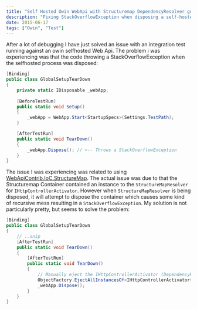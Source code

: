 ```yaml
---
title: "Self Hosted Owin WebApi with Structuremap DependencyResolver gotcha"
description: "Fixing StackOverflowException when disposing a self-hosted Owin WebApi -process"
date: 2015-06-17
tags: ["Owin", "Test"]
---
```


After a lot of debugging I have just solved an issue with an integration test running against an owin selfhosted Web Api. 
The problem i was experiencing was that the code throwing a StackOverflowException when the selfhosted process was disposed:
```cs
[Binding]
public class GlobalSetupTearDown
{
    private static IDisposable _webApp;
        
    [BeforeTestRun]
    public static void Setup()
    {
        _webApp = WebApp.Start<StartupSpecs>(Settings.TestPath);
    }

    [AfterTestRun]
    public static void TearDown()
    {
        _webApp.Dispose(); // <-- Throws a StackOverflowException
    }
}
```
The issue I was experiencing was related to using [WebApiContrib.IoC.StructureMap](https://github.com/WebApiContrib/WebApiContrib.IoC.StructureMap). The actual issue was due to that the Structuremap Container contained an instance to the `StructureMapResolver` for `IHttpControllerActivator`. However when `StructureMapResolver` is being disposed, it will attempt to dispose the container which causes some kind of recursive mess resulting in a `StackOverflowException`. My solution is not particularly pretty, but seems to solve the problem:
```cs
[Binding]
public class GlobalSetupTearDown
{
    // ..snip
    [AfterTestRun]
    public static void TearDown()
    {
        [AfterTestRun]
        public static void TearDown()
        {
            // Manually eject the IHttpControllerActivator (DependencyResolver) to avoid a StackOverflowException
            ObjectFactory.EjectAllInstancesOf<IHttpControllerActivator>();
            _webApp.Dispose();
        }
    }
}
```